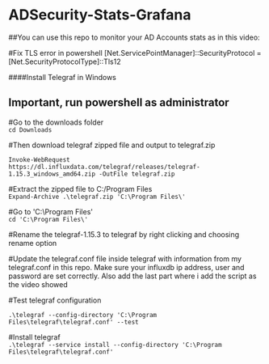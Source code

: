 # ADSecurity-Stats-Grafana

##You can use this repo to monitor your AD Accounts stats as in this video: <url to video>
  
#Fix TLS error in powershell
[Net.ServicePointManager]::SecurityProtocol =[Net.SecurityProtocolType]::Tls12

####Install Telegraf in Windows

##  Important, run powershell as administrator
#Go to the downloads folder  
`cd Downloads`

#Then download telegraf zipped file and output to telegraf.zip  

`Invoke-WebRequest https://dl.influxdata.com/telegraf/releases/telegraf-1.15.3_windows_amd64.zip -OutFile telegraf.zip`

#Extract the zipped file to C:/Program Files  
`Expand-Archive .\telegraf.zip 'C:\Program Files\'`

#Go to 'C:\Program Files\'  
`cd 'C:\Program Files\'`

#Rename the telegraf-1.15.3 to telegraf by right clicking and choosing rename option

#Update the telegraf.conf file inside telegraf with information from my telegraf.conf in this repo. Make sure your influxdb ip address, user and password are set correctly. Also add the last part where i add the script as the video showed

#Test telegraf configuration

`.\telegraf --config-directory 'C:\Program Files\telegraf\telegraf.conf' --test`

#Install telegraf  
`.\telegraf --service install --config-directory 'C:\Program Files\telegraf\telegraf.conf'`
